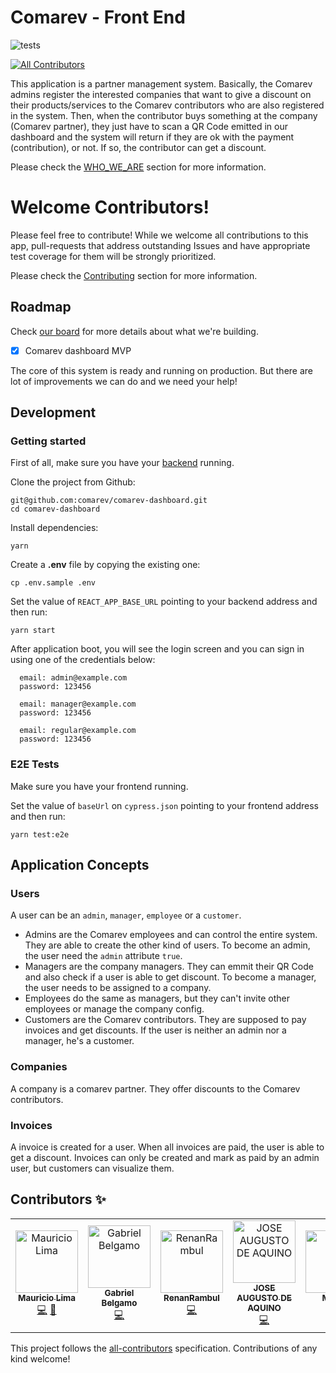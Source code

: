 # Comarev - Front End

![tests](https://github.com/comarev/comarev-dashboard/actions/workflows/test.yml/badge.svg?branch=main)

<!-- ALL-CONTRIBUTORS-BADGE:START - Do not remove or modify this section -->
[![All Contributors](https://img.shields.io/badge/all_contributors-5-orange.svg?style=flat-square)](#contributors-)
<!-- ALL-CONTRIBUTORS-BADGE:END -->

This application is a partner management system. Basically, the Comarev admins register the interested companies that want to give a discount on their products/services to the Comarev contributors who are also registered in the system. Then, when the contributor buys something at the company (Comarev partner), they just have to scan a QR Code emitted in our dashboard and the system will return if they are ok with the payment (contribution), or not. If so, the contributor can get a discount.

Please check the [WHO_WE_ARE](WHO_WE_ARE.md) section for more information.

# Welcome Contributors!

Please feel free to contribute! While we welcome all contributions to this app, pull-requests that address outstanding Issues and have appropriate test coverage for them will be strongly prioritized.

Please check the [Contributing](CONTRIBUTING.md) section for more information.

## Roadmap

Check [our board](https://github.com/comarev/comarev-dashboard/projects/2) for more details about what we're building.

- [x] Comarev dashboard MVP

The core of this system is ready and running on production. But there are lot of improvements we can do and we need your help!

## Development

### Getting started

First of all, make sure you have your [backend](https://github.com/comarev/comarev) running.

Clone the project from Github:

```
git@github.com:comarev/comarev-dashboard.git
cd comarev-dashboard
```

Install dependencies:

```
yarn
```

Create a **.env** file by copying the existing one:

```
cp .env.sample .env
```

Set the value of `REACT_APP_BASE_URL` pointing to your backend address and then run:

```
yarn start

```
After application boot, you will see the login screen
and you can sign in using one of the credentials below:

```
  email: admin@example.com
  password: 123456

  email: manager@example.com
  password: 123456

  email: regular@example.com
  password: 123456

```

### E2E Tests

Make sure you have your frontend running.

Set the value of `baseUrl` on `cypress.json` pointing to your frontend address and then run:

```
yarn test:e2e
```

## Application Concepts

### Users

A user can be an `admin`, `manager`, `employee` or a `customer`.

- Admins are the Comarev employees and can control the entire system. They are able to create the other kind of users. To become an admin, the user need the `admin` attribute `true`.
- Managers are the company managers. They can emmit their QR Code and also check if a user is able to get discount. To become a manager, the user needs to be assigned to a company.
- Employees do the same as managers, but they can't invite other employees or manage the company config.
- Customers are the Comarev contributors. They are supposed to pay invoices and get discounts. If the user is neither an admin nor a manager, he's a customer.

### Companies

A company is a comarev partner. They offer discounts to the Comarev contributors.

### Invoices

A invoice is created for a user. When all invoices are paid, the user is able to get a discount. Invoices can only be created and mark as paid by an admin user, but customers can visualize them.

## Contributors ✨

<!-- ALL-CONTRIBUTORS-LIST:START - Do not remove or modify this section -->
<!-- prettier-ignore-start -->
<!-- markdownlint-disable -->
<table>
  <tbody>
    <tr>
      <td align="center"><a href="https://github.com/m-pereira"><img src="https://avatars.githubusercontent.com/u/47258878?v=4?s=100" width="100px;" alt="Mauricio Lima"/><br /><sub><b>Mauricio Lima</b></sub></a><br /><a href="https://github.com/comarev/comarev-dashboard/commits?author=m-pereira" title="Code">💻</a> <a href="https://github.com/comarev/comarev-dashboard/commits?author=m-pereira" title="Documentation">📖</a></td>
      <td align="center"><a href="https://github.com/belgamo"><img src="https://avatars.githubusercontent.com/u/19699724?v=4?s=100" width="100px;" alt="Gabriel Belgamo"/><br /><sub><b>Gabriel Belgamo</b></sub></a><br /><a href="https://github.com/comarev/comarev-dashboard/commits?author=belgamo" title="Code">💻</a></td>
      <td align="center"><a href="https://github.com/RenanRSilva"><img src="https://avatars.githubusercontent.com/u/77541655?v=4?s=100" width="100px;" alt="RenanRambul"/><br /><sub><b>RenanRambul</b></sub></a><br /><a href="https://github.com/comarev/comarev-dashboard/commits?author=RenanRSilva" title="Code">💻</a></td>
      <td align="center"><a href="https://github.com/joseaugustoaquino"><img src="https://avatars.githubusercontent.com/u/60511182?v=4?s=100" width="100px;" alt="JOSE AUGUSTO DE AQUINO"/><br /><sub><b>JOSE AUGUSTO DE AQUINO</b></sub></a><br /><a href="https://github.com/comarev/comarev-dashboard/commits?author=joseaugustoaquino" title="Code">💻</a></td>
      <td align="center"><a href="https://www.linkedin.com/in/moises-a-prestes-09030412b/"><img src="https://avatars.githubusercontent.com/u/50844424?v=4?s=100" width="100px;" alt="Moises"/><br /><sub><b>Moises</b></sub></a><br /><a href="https://github.com/comarev/comarev-dashboard/commits?author=mse-moises" title="Code">💻</a> <a href="https://github.com/comarev/comarev-dashboard/pulls?q=is%3Apr+reviewed-by%3Amse-moises" title="Reviewed Pull Requests">👀</a></td>
    </tr>
  </tbody>
</table>

<!-- markdownlint-restore -->
<!-- prettier-ignore-end -->

<!-- ALL-CONTRIBUTORS-LIST:END -->
<!-- ALL-CONTRIBUTORS-LIST:END -->

This project follows the [all-contributors](https://github.com/all-contributors/all-contributors) specification. Contributions of any kind welcome!
